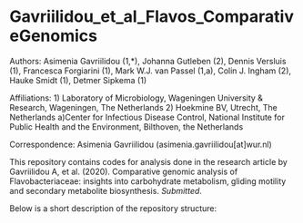 # Gavriilidou_et_al_Flavos_ComparativeGenomics

Authors: Asimenia Gavriilidou (1,*), Johanna Gutleben (2), Dennis Versluis (1), Francesca Forgiarini (1), Mark W.J. van Passel (1,a), Colin J. Ingham (2), Hauke Smidt (1), Detmer Sipkema (1)

Affiliations: 1) Laboratory of Microbiology, Wageningen University & Research, Wageningen, The Netherlands
              2) Hoekmine BV, Utrecht, The Netherlands
              a)Center for Infectious Disease Control, National Institute for Public Health and the Environment, Bilthoven, the Netherlands

Correspondence: Asimenia Gavriilidou (asimenia.gavriilidou[at]wur.nl)

This repository contains codes for analysis done in the research article by Gavriilidou A, et al. (2020). Comparative genomic analysis of Flavobacteriaceae: insights into carbohydrate metabolism, gliding motility and secondary metabolite biosynthesis. *Submitted*.  

Below is a short description of the repository structure:
